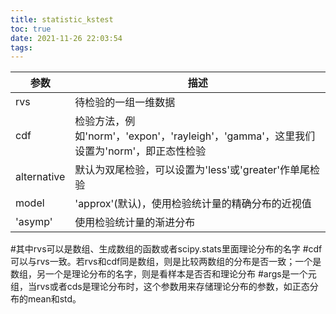 ```yaml
---
title: statistic_kstest
toc: true
date: 2021-11-26 22:03:54
tags:
---
```



参数|描述
--|--
rvs|待检验的一组一维数据
cdf|检验方法，例如'norm'，'expon'，'rayleigh'，'gamma'，这里我们设置为'norm'，即正态性检验
alternative|默认为双尾检验，可以设置为'less'或'greater'作单尾检验
model|'approx'(默认)，使用检验统计量的精确分布的近视值
'asymp'|使用检验统计量的渐进分布

#其中rvs可以是数组、生成数组的函数或者scipy.stats里面理论分布的名字
#cdf可以与rvs一致。若rvs和cdf同是数组，则是比较两数组的分布是否一致；一个是数组，另一个是理论分布的名字，则是看样本是否否和理论分布
#args是一个元组，当rvs或者cds是理论分布时，这个参数用来存储理论分布的参数，如正态分布的mean和std。